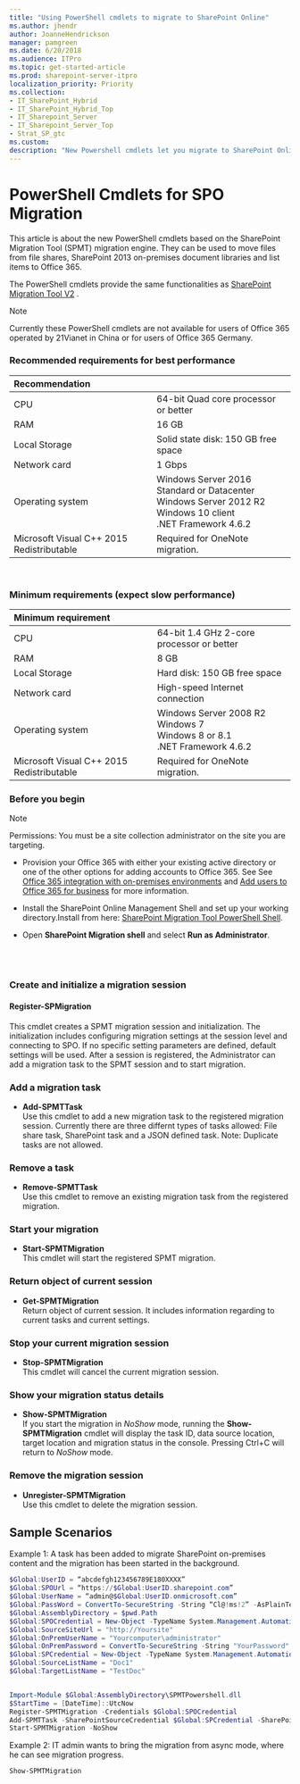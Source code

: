 ```yaml
---
title: "Using PowerShell cmdlets to migrate to SharePoint Online"
ms.author: jhendr
author: JoanneHendrickson
manager: pamgreen
ms.date: 6/20/2018
ms.audience: ITPro
ms.topic: get-started-article
ms.prod: sharepoint-server-itpro
localization_priority: Priority
ms.collection:
- IT_SharePoint_Hybrid
- IT_SharePoint_Hybrid_Top
- IT_Sharepoint_Server
- IT_Sharepoint_Server_Top
- Strat_SP_gtc
ms.custom: 
description: "New Powershell cmdlets let you migrate to SharePoint Online."
---
```


# PowerShell Cmdlets for SPO Migration 

This article is about the new PowerShell cmdlets based on the SharePoint Migration Tool (SPMT) migration engine. They can be used to move files from file shares, SharePoint 2013 on-premises document libraries and list items to Office 365.

The PowerShell cmdlets provide the same functionalities as [SharePoint Migration Tool V2](introducing-the-sharepoint-migration-tool.md) .


> [!NOTE]
> Currently these PowerShell cmdlets are not available for users of Office 365 operated by 21Vianet in China or for users of Office 365 Germany. 
  
### Recommended requirements for best performance
|**Recommendation**||
|:-----|:-----|
|CPU |64-bit Quad core processor or better|
|RAM|16 GB|
|Local Storage|Solid state disk: 150 GB free space|
|Network card|1 Gbps|
|Operating system |Windows Server 2016 Standard or Datacenter<br>Windows Server 2012 R2<br>Windows 10 client  <br/> .NET Framework 4.6.2|
|Microsoft Visual C++ 2015 Redistributable|Required for OneNote migration.|
  <br/> 

### Minimum requirements (expect slow performance)

|**Minimum requirement**||
|:-----|:-----|
|CPU  <br/> |64-bit 1.4 GHz 2-core processor or better  <br/> |
|RAM  <br/> |8 GB  <br/> |
|Local Storage  <br/> |Hard disk: 150 GB free space  <br/> |
|Network card  <br/> |High-speed Internet connection  <br/> |
|Operating system  <br/> |Windows Server 2008 R2<br>Windows 7<br>Windows 8 or 8.1<br/> .NET Framework 4.6.2  <br/> |
|Microsoft Visual C++ 2015 Redistributable  <br/> |Required for OneNote migration.|  <br/> 
 

  
### Before you begin

> [!NOTE]
> Permissions: You must be a site collection administrator on the site you are targeting. 

- Provision your Office 365 with either your existing active directory or one of the other options for adding accounts to Office 365. See See [Office 365 integration with on-premises environments](http://go.microsoft.com/fwlink/?LinkID=616610&amp;clcid=0x409) and [Add users to Office 365 for business](http://go.microsoft.com/fwlink/?LinkID=616611&amp;clcid=0x409) for more information. 
    
- Install the SharePoint Online Management Shell and set up your working directory.Install from here: [SharePoint Migration Tool PowerShell Shell](http://LINK).
    
- Open **SharePoint Migration shell** and select **Run as Administrator**.
    
<br><br>
  
### Create and initialize a migration session
<a name="Step1CreateInitialize"> </a>

#### Register-SPMigration
 
This cmdlet creates a SPMT migration session and initialization. The initialization includes configuring migration settings at the session level and connecting to SPO. If no specific setting parameters are defined, default settings will be used. 
After a session is registered, the Administrator can add a migration task to the SPMT session and to start migration.

  
### Add a migration task
- **Add-SPMTTask**<br>
Use this cmdlet to add a new migration task to the registered migration session. Currently there are three differnt types of tasks allowed:  File share task, SharePoint task and a JSON defined task.  Note:  Duplicate tasks are not allowed.
  
 
  
### Remove a task
- **Remove-SPMTTask**<br>
Use this cmdlet to remove an existing migration task from the registered migration.


  
### Start your migration
- **Start-SPMTMigration**<br>
This cmdlet will start the registered SPMT migration.
 
### Return object of current session
- **Get-SPMTMigration**<br>
Return object of current session. It includes information regarding to current tasks and current settings. 

### Stop your current migration session
- **Stop-SPMTMigration**<br>
This cmdlet will cancel the current migration session. 


### Show your migration status details
- **Show-SPMTMigration**<br>
If you start the migration in *NoShow* mode, running the **Show-SPMTMigration** cmdlet will display the task ID, data source location, target location and migration status in the console. Pressing Ctrl+C will return to *NoShow* mode.  

### Remove the migration session
- **Unregister-SPMTMigration**<br>
Use this cmdlet to delete the migration session. 

## Sample Scenarios

Example 1: A task has been added to migrate SharePoint on-premises content and the migration has been started in the background.<br>

```powershell
$Global:UserID = “abcdefgh123456789E180XXXX”
$Global:SPOUrl = “https://$Global:UserID.sharepoint.com”
$Global:UserName = “admin@$Global:UserID.onmicrosoft.com”
$Global:PassWord = ConvertTo-SecureString -String “Cl@!ms!2” -AsPlainText -Force
$Global:AssemblyDirectory = $pwd.Path
$Global:SPOCredential = New-Object -TypeName System.Management.Automation.PSCredential -ArgumentList $Global:UserName, $Global:YourPassword
$Global:SourceSiteUrl = "http://Yoursite"
$Global:OnPremUserName = "Yourcomputer\administrator"
$Global:OnPremPassword = ConvertTo-SecureString -String "YourPassword" -AsPlainText -Force 
$Global:SPCredential = New-Object -TypeName System.Management.Automation.PSCredential -ArgumentList $Global:OnPremUserName, $Global:OnPremPassword
$Global:SourceListName = "Doc1"
$Global:TargetListName = "TestDoc"


Import-Module $Global:AssemblyDirectory\SPMTPowershell.dll
$StartTime = [DateTime]::UtcNow
Register-SPMTMigration -Credentials $Global:SPOCredential
Add-SPMTTask -SharePointSourceCredential $Global:SPCredential -SharePointSourceSiteUrl $Global:SourceSiteUrl -SourceList $Global:SourceListName -TargetSiteUrl $Global:SPOUrl -TargetList $Global:TargetListName
Start-SPMTMigration -NoShow
```
Example 2: IT admin wants to bring the migration from async mode, where he can see migration progress. <br>
```powershell
Show-SPMTMigration 
```

